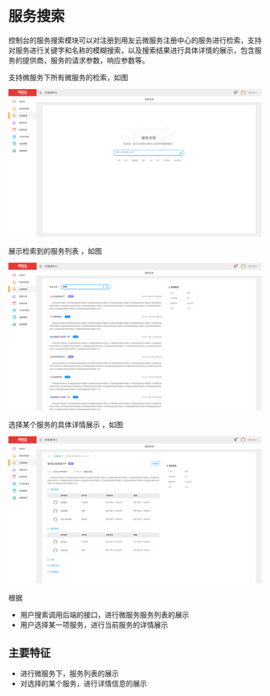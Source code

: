 # 服务搜索

控制台的服务搜索模块可以对注册到用友云微服务注册中心的服务进行检索，支持对服务进行关键字和名称的模糊搜索，以及搜索结果进行具体详情的展示，包含服务的提供商，服务的请求参数，响应参数等。


支持微服务下所有微服务的检索，如图

![](image/search1.jpg)

展示检索到的服务列表 ，如图

![](image/search2.jpg)

选择某个服务的具体详情展示 ，如图

![](image/search3.jpg)


根据

- 用户搜索调用后端的接口，进行微服务服务列表的展示
- 用户选择某一项服务，进行当前服务的详情展示




## 主要特征
- 进行微服务下，服务列表的展示
- 对选择的某个服务，进行详情信息的展示
